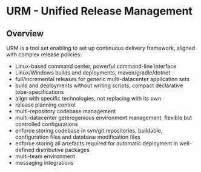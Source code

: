 # URM - Unified Release Management

## Overview

  URM is a tool set enabling to set up continuous delivery framework, aligned with complex release policies:
  - Linux-based command center, powerful command-line interface
  - Linux/Windows builds and deployments, maven/gradle/dotnet
  - full/incremental releases for generic multi-datacenter application sets
  - build and deployments without writing scripts, compact declarative tobe-specifications
  - align with specific technologies, not replacing with its own
  - release planning control
  - multi-repository codebase management
  - multi-datacenter geterogenious environment management, flexible but controlled configurations
  - enforce storing codebase in svn/git repositories, buildable, configuration files and database modification files
  - enforce storing all artefacts required for automatic deployment in well-defined distributive packages
  - multi-team environment
  - messaging integrations
  
  
